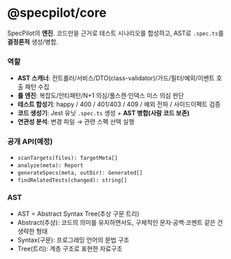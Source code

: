 # @specpilot/core

SpecPilot의 **엔진**. 코드만을 근거로 테스트 시나리오를 합성하고, AST로 `.spec.ts`를 **결정론적** 생성/병합.

### 역할

- **AST 스캐너**: 컨트롤러/서비스/DTO(class-validator)/가드/필터/예외/이벤트 호출 패턴 수집
- **룰 엔진**: 복잡도/안티패턴/N+1 의심/풀스캔·인덱스 미스 의심 판단
- **테스트 합성기**: happy / 400 / 401/403 / 409 / 예외 전파 / 사이드이펙트 검증
- **코드 생성기**: Jest 유닛 `.spec.ts` 생성 + **AST 병합(사람 코드 보존)**
- **연관성 분석**: 변경 파일 → 관련 스펙 선택 실행

### 공개 API(예정)

- `scanTargets(files): TargetMeta[]`
- `analyze(meta): Report`
- `generateSpecs(meta, outDir): Generated[]`
- `findRelatedTests(changed): string[]`

### AST

- AST = Abstract Syntax Tree(추상 구문 트리)
- Abstract(추상): 코드의 의미를 유지하면서도, 구체적인 문자·공백·코멘트 같은 건 생략한 형태
- Syntax(구문): 프로그래밍 언어의 문법 구조
- Tree(트리): 계층 구조로 표현한 자료구조
